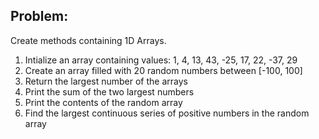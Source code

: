 ## **Problem:**

Create methods containing 1D Arrays.
1. Intialize an array containing values: 1, 4, 13, 43, -25, 17, 22, -37, 29
2. Create an array filled with 20 random numbers between [-100, 100]
3. Return the largest number of the arrays
4. Print the sum of the two largest numbers
5. Print the contents of the random array
6. Find the largest continuous series of positive numbers in the random array
